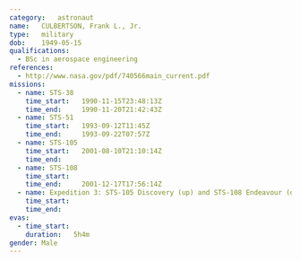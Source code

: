 ```yaml
---
category:	astronaut
name:	CULBERTSON, Frank L., Jr.
type:	military
dob:	1949-05-15
qualifications:
  - BSc in aerospace engineering
references:
  - http://www.nasa.gov/pdf/740566main_current.pdf
missions:
  - name: STS-38
    time_start:   1990-11-15T23:48:13Z
    time_end:     1990-11-20T21:42:43Z
  - name: STS-51
    time_start:   1993-09-12T11:45Z
    time_end:     1993-09-22T07:57Z
  - name: STS-105
    time_start:   2001-08-10T21:10:14Z
    time_end:     
  - name: STS-108
    time_start:   
    time_end:     2001-12-17T17:56:14Z
  - name: Expedition 3: STS-105 Discovery (up) and STS-108 Endeavour (down)
    time_start:   
    time_end:     
evas:
  - time_start: 
    duration:   5h4m
gender:	Male
---
```

